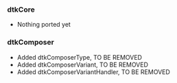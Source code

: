 ### dtkCore

* Nothing ported yet

### dtkComposer

* Added dtkComposerType, TO BE REMOVED
* Added dtkComposerVariant, TO BE REMOVED
* Added dtkComposerVariantHandler, TO BE REMOVED
